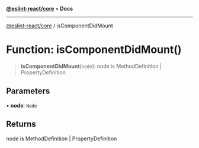 [**@eslint-react/core**](../README.md) • **Docs**

***

[@eslint-react/core](../README.md) / isComponentDidMount

# Function: isComponentDidMount()

> **isComponentDidMount**(`node`): node is MethodDefinition \| PropertyDefinition

## Parameters

• **node**: `Node`

## Returns

node is MethodDefinition \| PropertyDefinition
